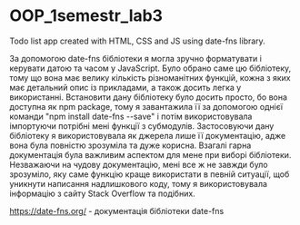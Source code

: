 # OOP_1semestr_lab3
Todo list app created with HTML, CSS and JS using date-fns library.

За допомогою date-fns бібліотеки я могла зручно форматувати і керувати датою та часом у JavaScript. Було обрано саме цю бібліотеку, тому що вона має велику кількість різноманітних функцій, кожна з яких має детальний опис із прикладами, а також досить легка у використанні.
Встановити дану бібліотеку було досить просто, бо вона доступна як npm package, тому я завантажила її за допомогою однієї команди "npm install date-fns --save" і потім використовувала імпортуючи потрібні мені функції з субмодулів.
Застосовуючи дану бібліотеку я використовувала як джерела лише її документацію, адже вона була повністю зрозуміла та дуже корисна. Взагалі гарна документація була важливим аспектом для мене при виборі бібліотеки.
Незважаючи на чудову документацію, мені все ж не завжди було зрозуміло, яку саме функцію краще використати в певній ситуації, щоб уникнути написання надлишкового коду, тому я використовувала інформацію з сайту Stack Overflow та подібних.

https://date-fns.org/ - документація бібліотеки date-fns


